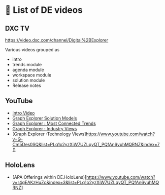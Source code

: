 # :movie_camera: List of DE videos  
 
## DXC TV
https://video.dxc.com/channel/Digital%2BExplorer 

Various videos grouped as

* intro
* trends module
* agenda module
* workspace module
* solution module
* Release notes

## YouTube

* [Intro Video](https://www.youtube.com/watch?v=ogFs2DUgjOc&list=PLq1o2yzXiW7UZLqvQT_PQfAn6vuhMQRNZ&index=1)
* [Graph Explorer Solution Models](https://www.youtube.com/watch?v=ZTT01Xy8ROQ&index=2&list=PLq1o2yzXiW7UZLqvQT_PQfAn6vuhMQRNZ)
* [Graph Explorer : Most Connected Trends](https://www.youtube.com/watch?v=jtyju_0m4AE&index=5&list=PLq1o2yzXiW7UZLqvQT_PQfAn6vuhMQRNZ)
* [Graph Explorer : Industry Views](https://www.youtube.com/watch?v=4-V3m9XpHbk&index=6&list=PLq1o2yzXiW7UZLqvQT_PQfAn6vuhMQRNZ)
* [Graph Explorer :Technology Views]https://www.youtube.com/watch?v=G-Cm5Des0SQ&list=PLq1o2yzXiW7UZLqvQT_PQfAn6vuhMQRNZ&index=7()

## HoloLens

* (APA Offerings within DE.HoloLens)[https://www.youtube.com/watch?v=r4gEAKzHuZc&index=3&list=PLq1o2yzXiW7UZLqvQT_PQfAn6vuhMQRNZ]